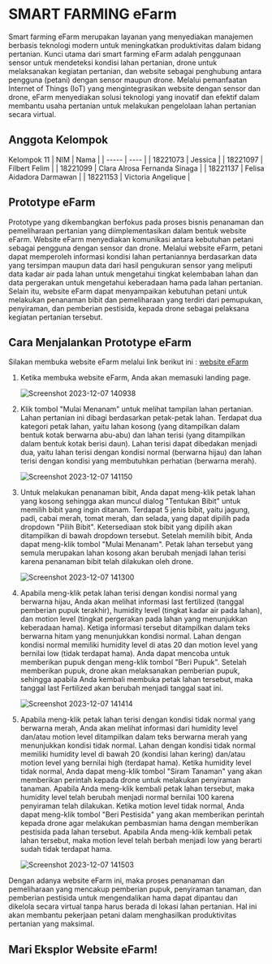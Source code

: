 # SMART FARMING eFarm
Smart farming eFarm merupakan layanan yang menyediakan manajemen berbasis teknologi modern untuk meningkatkan produktivitas dalam bidang pertanian. Kunci utama dari smart farming eFarm adalah penggunaan sensor untuk mendeteksi kondisi lahan pertanian, drone untuk melaksanakan kegiatan pertanian, dan website sebagai penghubung antara pengguna (petani) dengan sensor maupun drone. Melalui pemanfaatan Internet of Things (IoT) yang mengintegrasikan website dengan sensor dan drone, eFarm menyediakan solusi teknologi yang inovatif dan efektif dalam membantu usaha pertanian untuk melakukan pengelolaan lahan pertanian secara virtual. 

## Anggota Kelompok
Kelompok 11
| NIM | Nama |
| ----- | ---- |
| 18221073 | Jessica |
| 18221097 | Filbert Felim |
| 18221099 | Clara Alrosa Fernanda Sinaga |
| 18221137 | Felisa Aidadora Darmawan |
| 18221153 | Victoria Angelique |

## Prototype eFarm
Prototype yang dikembangkan berfokus pada proses bisnis penanaman dan pemeliharaan pertanian yang diimplementasikan dalam bentuk website eFarm. Website eFarm menyediakan komunikasi antara kebutuhan petani sebagai pengguna dengan sensor dan drone. Melalui website eFarm, petani dapat memperoleh informasi kondisi lahan pertaniannya berdasarkan data yang tersimpan maupun data dari hasil pengukuran sensor yang meliputi data kadar air pada lahan untuk mengetahui tingkat kelembaban lahan dan data pergerakan untuk mengetahui keberadaan hama pada lahan pertanian. Selain itu, website eFarm dapat menyampaikan kebutuhan petani untuk melakukan penanaman bibit dan pemeliharaan yang terdiri dari pemupukan, penyiraman, dan pemberian pestisida, kepada drone sebagai pelaksana kegiatan pertanian tersebut.

## Cara Menjalankan Prototype eFarm
Silakan membuka website eFarm melalui link berikut ini : [website eFarm](https://lasti-e-farm.vercel.app/)
1. Ketika membuka website eFarm, Anda akan memasuki landing page.
   
   ![Screenshot 2023-12-07 140938](https://github.com/filbertfelim/LASTI-eFarm/assets/110410836/d7ae28f2-3511-4341-8476-4b647bd57d38)
   
2. Klik tombol "Mulai Menanam" untuk melihat tampilan lahan pertanian. Lahan pertanian ini dibagi berdasarkan petak-petak lahan. Terdapat dua kategori petak lahan, yaitu lahan kosong (yang ditampilkan dalam bentuk kotak berwarna abu-abu) dan lahan terisi (yang ditampilkan dalam bentuk kotak berisi daun). Lahan terisi dapat dibedakan menjadi dua, yaitu lahan terisi dengan kondisi normal (berwarna hijau) dan lahan terisi dengan kondisi yang membutuhkan perhatian (berwarna merah).
   
   ![Screenshot 2023-12-07 141150](https://github.com/filbertfelim/LASTI-eFarm/assets/110410836/d6e0cdf2-d713-4244-b442-c81a89ee7f84)
   
3. Untuk melakukan penanaman bibit, Anda dapat meng-klik petak lahan yang kosong sehingga akan muncul dialog "Tentukan Bibit" untuk memilih bibit yang ingin ditanam. Terdapat 5 jenis bibit, yaitu jagung, padi, cabai merah, tomat merah, dan selada, yang dapat dipilih pada dropdown "Pilih Bibit". Ketersediaan stok bibit yang dipilih akan ditampilkan di bawah dropdown tersebut. Setelah memilih bibit, Anda dapat meng-klik tombol "Mulai Menanam". Petak lahan tersebut yang semula merupakan lahan kosong akan berubah menjadi lahan terisi karena penanaman bibit telah dilakukan oleh drone.
   
   ![Screenshot 2023-12-07 141300](https://github.com/filbertfelim/LASTI-eFarm/assets/110410836/31274986-1187-421a-9a6d-e0e8df16a7b2)
  
4. Apabila meng-klik petak lahan terisi dengan kondisi normal yang berwarna hijau, Anda akan melihat informasi last fertilized (tanggal pemberian pupuk terakhir), humidity level (tingkat kadar air pada lahan), dan motion level (tingkat pergerakan pada lahan yang menunjukkan keberadaan hama). Ketiga informasi tersebut ditampilkan dalam teks berwarna hitam yang menunjukkan kondisi normal. Lahan dengan kondisi normal memiliki humidity level di atas 20 dan motion level yang bernilai low (tidak terdapat hama). Anda dapat mencoba untuk memberikan pupuk dengan meng-klik tombol "Beri Pupuk". Setelah memberikan pupuk, drone akan melaksanakan pemberian pupuk, sehingga apabila Anda kembali membuka petak lahan tersebut, maka tanggal last Fertilized akan berubah menjadi tanggal saat ini.
   
   ![Screenshot 2023-12-07 141414](https://github.com/filbertfelim/LASTI-eFarm/assets/110410836/fd045aab-6836-4ac7-91c6-ad184c7cfc65)
   
5. Apabila meng-klik petak lahan terisi dengan kondisi tidak normal yang berwarna merah, Anda akan melihat informasi dari humidity level dan/atau motion level ditampilkan dalam teks berwarna merah yang menunjukkan kondisi tidak normal. Lahan dengan kondisi tidak normal memiliki humidity level di bawah 20 (kondisi lahan kering) dan/atau motion level yang bernilai high (terdapat hama). Ketika humidity level tidak normal, Anda dapat meng-klik tombol "Siram Tanaman" yang akan memberikan perintah kepada drone untuk melakukan penyiraman tanaman. Apabila Anda meng-klik kembali petak lahan tersebut, maka humidity level telah berubah menjadi normal bernilai 100 karena penyiraman telah dilakukan. Ketika motion level tidak normal, Anda dapat meng-klik tombol "Beri Pestisida" yang akan memberikan perintah kepada drone agar melakukan pembasmian hama dengan memberikan pestisida pada lahan tersebut. Apabila Anda meng-klik kembali petak lahan tersebut, maka motion level telah berbah menjadi low yang berarti sudah tidak terdapat hama.
   
   ![Screenshot 2023-12-07 141503](https://github.com/filbertfelim/LASTI-eFarm/assets/110410836/ecaf4356-d4da-43de-80c5-2cdbab464428)

Dengan adanya website eFarm ini, maka proses penanaman dan pemeliharaan yang mencakup pemberian pupuk, penyiraman tanaman, dan pemberian pestisida untuk mengendalikan hama dapat dipantau dan dikelola secara virtual tanpa harus berada di lokasi lahan pertanian. Hal ini akan membantu pekerjaan petani dalam menghasilkan produktivitas pertanian yang maksimal.

## Mari Eksplor Website eFarm!
